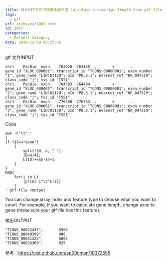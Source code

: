 ```yaml
---
title: 统计GTF文件中转录本的长度 Calculate transcript length from gtf file
tags:
  - gtf
url: archives/1067.html
id: 1067
categories:
  - Default Category
date: 2019-12-09 05:37:46
---
```



gtf 文件INPUT

```
chr1    PacBio  exon    763020  763155  .       +       .       gene_id "XLOC_000001"; transcript_id "TCONS_00000001"; exon_number "1"; gene_name "LINC01128"; oId "PB.5.1"; nearest_ref "NR_047519"; class_code "j"; tss_id "TSS1";
chr1    PacBio  exon    764383  764484  .       +       .       gene_id "XLOC_000001"; transcript_id "TCONS_00000001"; exon_number "2"; gene_name "LINC01128"; oId "PB.5.1"; nearest_ref "NR_047519"; class_code "j"; tss_id "TSS1";
chr1    PacBio  exon    776580  776753  .       +       .       gene_id "XLOC_000001"; transcript_id "TCONS_00000001"; exon_number "3"; gene_name "LINC01128"; oId "PB.5.1"; nearest_ref "NR_047519"; class_code "j"; tss_id "TSS1";
```




Code

```
awk -F"\t" '
{
if ($3=="exon")
    {
        split($9, a, " ");
        ID=a[4]; 
        L[ID]+=$5-$4+1
    } 
}
END{
    for(i in L)
        {print i"\t"L[i]}
    }
' gtf-file >output
```




You can change array index and feature type to choose what you want to count. For example, if you want to calculate gene length, change exon to gene (make sure your gtf file has this feature).

输出OUTPUT

```
"TCONS_00052437";       5950
"TCONS_00049398";       988
"TCONS_00031225";       6005
"TCONS_00026369";       825
```




参考：https://gist.github.com/sp00nman/10372555

